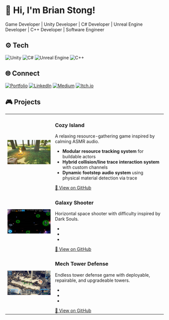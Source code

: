 # 👋 Hi, I'm **Brian Stong**!
Game Developer | Unity Developer | C# Developer | Unreal Engine Developer | C++ Developer | Software Engineer

## ⚙️ Tech
![Unity](https://img.shields.io/badge/Unity-000000?style=for-the-badge&logo=unity&logoColor=white)
![C#](https://img.shields.io/badge/C%23-000000?style=for-the-badge&logo=c-sharp&logoColor=white)
![Unreal Engine](https://img.shields.io/badge/Unreal%20Engine-000?style=for-the-badge&logo=unrealengine&logoColor=white)
![C++](https://img.shields.io/badge/C%2B%2B-000000?style=for-the-badge&logoColor=white)

## 🌐 Connect
[![Portfolio](https://img.shields.io/badge/Portfolio-121212?style=for-the-badge&logo=google-chrome&logoColor=white)](https://briankenjistong.com/)
[![LinkedIn](https://img.shields.io/badge/LinkedIn-0A66C2?style=for-the-badge&logo=linkedin&logoColor=white)](https://www.linkedin.com/in/brian-stong-b36218133/)
[![Medium](https://img.shields.io/badge/Medium-000000?style=for-the-badge&logo=medium&logoColor=white)](https://medium.com/@stonger44)
[![Itch.io](https://img.shields.io/badge/Itch.io-FA5C5C?style=for-the-badge&logo=itchdotio&logoColor=white)](https://stonger44.itch.io/)

## 🎮 Projects
<table>
  <tr>
    <td width="30%">
      <img src="assets/images/CozyIsland_Screenshot.jpg" alt="Cozy Island Screenshot" />
    </td>
    <td>
      <h3>Cozy Island</h3>
      <div>
        A relaxing resource-gathering game inspired by calming ASMR audio.
        <ul>
            <li>
                <strong>Modular resource tracking system</strong> for buildable actors
            </li>
            <li>
                <strong>Hybrid collision/line trace interaction system</strong> with custom channels
            </li>
            <li>
                <strong>Dynamic footstep audio system</strong> using physical material detection via trace
            </li>
        </ul>
      </div>
      <div>
        <a href="https://github.com/Stonger44/Cozy-Island">🔗 View on GitHub</a>
      </div>
    </td>
  </tr>

  <tr>
    <td width="30%">
      <img src="assets/images/GalaxyShooter_Screenshot.jpg" alt="Galaxy Shooter Screenshot" />
    </td>
    <td>
      <h3>Galaxy Shooter</h3>
      <div>
        Horizontal space shooter with difficulty inspired by Dark Souls.
        <ul>
            <li>
            </li>
            <li>
            </li>
            <li>
            </li>
        </ul>
      </div>
      <div>
        <a href="https://github.com/Stonger44/Galaxy-Shooter">🔗 View on GitHub</a>
      </div>
    </td>
  </tr>

  <tr>
    <td width="30%">
      <img src="assets/images/MechTowerDefense_Screenshot.jpg" alt=" Screenshot" />
    </td>
    <td>
      <h3>Mech Tower Defense</h3>
      <div>
        Endless tower defense game with deployable, repairable, and upgradeable towers.
        <ul>
            <li>
            </li>
            <li>
            </li>
            <li>
            </li>
        </ul>
      </div>
      <div>
        <a href="https://github.com/Stonger44/Mech-Tower-Defense">🔗 View on GitHub</a>
      </div>
    </td>
  </tr>
</table>

